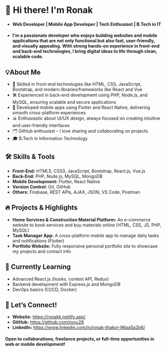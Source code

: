 # 👋 Hi there! I'm Ronak 

- #### Web Developer | Mobile App Developer | Tech Enthusiast | B.Tech in IT
- #### I'm a passionate developer who enjoys building websites and mobile applications that are not only functional but also fast, user-friendly, and visually appealing. With strong hands-on experience in front-end and back-end technologies, I bring digital ideas to life through clean, scalable code.


## 💡About Me
- 🔧 Skilled in front-end technologies like HTML, CSS, JavaScript, Bootstrap, and modern libraries/frameworks like React and Vue
- 🛠️ Experienced in back-end development using PHP, Node.js, and MySQL, ensuring scalable and secure applications
- 📱 Developed mobile apps using Flutter and React Native, delivering smooth cross-platform experiences
- 📊 Enthusiastic about UI/UX design, always focused on creating intuitive and user-friendly interfaces
- 🗂️ GitHub enthusiast – I love sharing and collaborating on projects.
- 🎓 B.Tech in Information Technology


## 🛠️ Skills & Tools
- **Front-End:** HTML5, CSS3, JavaScript, Bootstrap, React.js, Vue.js
- **Back-End:** PHP, Node.js, MySQL, MongoDB
- **Mobile Development:** Flutter, React Native
- **Version Control:** Git, GitHub
- **Others:** Firebase, REST APIs, AJAX, JSON, VS Code, Postman


## 🔥 Projects & Highlights
- **Home Services & Construction Material Platform:** An e-commerce website to book services and buy materials online (HTML, CSS, JS, PHP, MySQL)
- **Task Manager App:** A cross-platform mobile app to manage daily tasks and notifications (Flutter)
- **Portfolio Website:** Fully responsive personal portfolio site to showcase my projects and contact info


## 🌱 Currently Learning
- Advanced React.js (hooks, context API, Redux)
- Backend development with Express.js and MongoDB
- DevOps basics (CI/CD, Docker)

## 🤝 Let’s Connect!
- **Website:** https://ronakk.netlify.app/
- **GitHub:** https://github.com/ronu28
- **LinkedIn:** https://www.linkedin.com/in/ronak-thakor-98aa5a2b6/


#### Open to collaborations, freelance projects, or full-time opportunities in web or mobile development!
